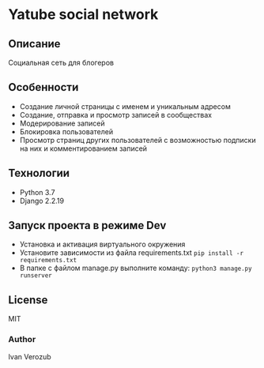 # Yatube social network

## Описание
Социальная сеть для блогеров

## Особенности
- Создание личной страницы с именем и уникальным адресом
- Создание, отправка и просмотр записей в сообществах
- Модерирование записей
- Блокировка пользователей
- Просмотр страниц других пользователей с возможностью подписки на них и комментированием записей

## Технологии
- Python 3.7
- Django 2.2.19

## Запуск проекта в режиме Dev
- Установка и активация виртуального окружения
- Установите зависимости из файла requirements.txt
``` pip install -r requirements.txt ```
- В папке с файлом manage.py выполните команду:
``` python3 manage.py runserver ```

## License
MIT

### Author
Ivan Verozub
